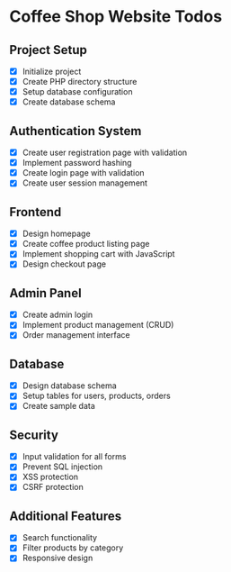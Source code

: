 # Coffee Shop Website Todos

## Project Setup
- [x] Initialize project 
- [x] Create PHP directory structure
- [x] Setup database configuration
- [x] Create database schema

## Authentication System
- [x] Create user registration page with validation
- [x] Implement password hashing
- [x] Create login page with validation
- [x] Create user session management

## Frontend
- [x] Design homepage
- [x] Create coffee product listing page
- [x] Implement shopping cart with JavaScript
- [x] Design checkout page

## Admin Panel
- [x] Create admin login
- [x] Implement product management (CRUD)
- [x] Order management interface

## Database
- [x] Design database schema
- [x] Setup tables for users, products, orders
- [x] Create sample data

## Security
- [x] Input validation for all forms
- [x] Prevent SQL injection
- [x] XSS protection
- [x] CSRF protection

## Additional Features
- [x] Search functionality
- [x] Filter products by category
- [x] Responsive design
